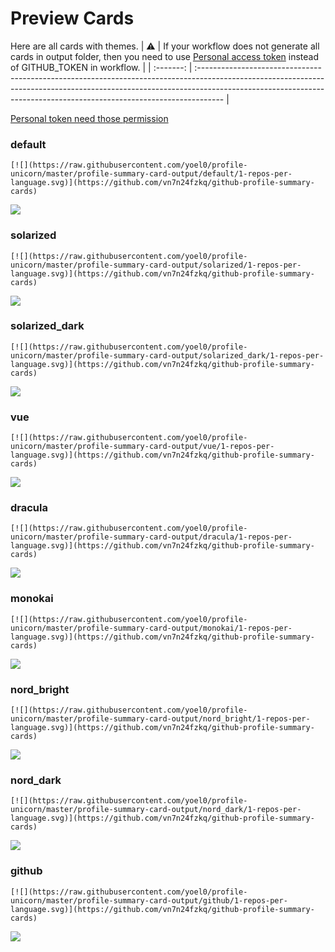 
# Preview Cards

Here are all cards with themes.
| :warning: | If your workflow does not generate all cards in output folder, then you need to use [Personal access token](https://docs.github.com/en/actions/configuring-and-managing-workflows/creating-and-storing-encrypted-secrets) instead of GITHUB_TOKEN in workflow. |
| :-------: | :------------------------------------------------------------------------------------------------------------------------------------------------------------------------------------------------------------------------------------------------ |

[Personal token need those permission](https://github.com/vn7n24fzkq/github-profile-summary-cards/wiki/Personal-access-token-permissions)


### default


```
[![](https://raw.githubusercontent.com/yoel0/profile-unicorn/master/profile-summary-card-output/default/1-repos-per-language.svg)](https://github.com/vn7n24fzkq/github-profile-summary-cards)
```
![](https://raw.githubusercontent.com/yoel0/profile-unicorn/master/profile-summary-card-output/default/1-repos-per-language.svg)


### solarized


```
[![](https://raw.githubusercontent.com/yoel0/profile-unicorn/master/profile-summary-card-output/solarized/1-repos-per-language.svg)](https://github.com/vn7n24fzkq/github-profile-summary-cards)
```
![](https://raw.githubusercontent.com/yoel0/profile-unicorn/master/profile-summary-card-output/solarized/1-repos-per-language.svg)


### solarized_dark


```
[![](https://raw.githubusercontent.com/yoel0/profile-unicorn/master/profile-summary-card-output/solarized_dark/1-repos-per-language.svg)](https://github.com/vn7n24fzkq/github-profile-summary-cards)
```
![](https://raw.githubusercontent.com/yoel0/profile-unicorn/master/profile-summary-card-output/solarized_dark/1-repos-per-language.svg)


### vue


```
[![](https://raw.githubusercontent.com/yoel0/profile-unicorn/master/profile-summary-card-output/vue/1-repos-per-language.svg)](https://github.com/vn7n24fzkq/github-profile-summary-cards)
```
![](https://raw.githubusercontent.com/yoel0/profile-unicorn/master/profile-summary-card-output/vue/1-repos-per-language.svg)


### dracula


```
[![](https://raw.githubusercontent.com/yoel0/profile-unicorn/master/profile-summary-card-output/dracula/1-repos-per-language.svg)](https://github.com/vn7n24fzkq/github-profile-summary-cards)
```
![](https://raw.githubusercontent.com/yoel0/profile-unicorn/master/profile-summary-card-output/dracula/1-repos-per-language.svg)


### monokai


```
[![](https://raw.githubusercontent.com/yoel0/profile-unicorn/master/profile-summary-card-output/monokai/1-repos-per-language.svg)](https://github.com/vn7n24fzkq/github-profile-summary-cards)
```
![](https://raw.githubusercontent.com/yoel0/profile-unicorn/master/profile-summary-card-output/monokai/1-repos-per-language.svg)


### nord_bright


```
[![](https://raw.githubusercontent.com/yoel0/profile-unicorn/master/profile-summary-card-output/nord_bright/1-repos-per-language.svg)](https://github.com/vn7n24fzkq/github-profile-summary-cards)
```
![](https://raw.githubusercontent.com/yoel0/profile-unicorn/master/profile-summary-card-output/nord_bright/1-repos-per-language.svg)


### nord_dark


```
[![](https://raw.githubusercontent.com/yoel0/profile-unicorn/master/profile-summary-card-output/nord_dark/1-repos-per-language.svg)](https://github.com/vn7n24fzkq/github-profile-summary-cards)
```
![](https://raw.githubusercontent.com/yoel0/profile-unicorn/master/profile-summary-card-output/nord_dark/1-repos-per-language.svg)


### github


```
[![](https://raw.githubusercontent.com/yoel0/profile-unicorn/master/profile-summary-card-output/github/1-repos-per-language.svg)](https://github.com/vn7n24fzkq/github-profile-summary-cards)
```
![](https://raw.githubusercontent.com/yoel0/profile-unicorn/master/profile-summary-card-output/github/1-repos-per-language.svg)


